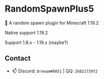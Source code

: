 # RandomSpawnPlus5

🔀 A random spawn plugin for Minecraft 1.19.2

Native support 1.19.2

Support 1.8.x - 1.19.x (maybe?)


## Contact

- 📫 Discord: `Dreeam#0851` | QQ: `2682173972`